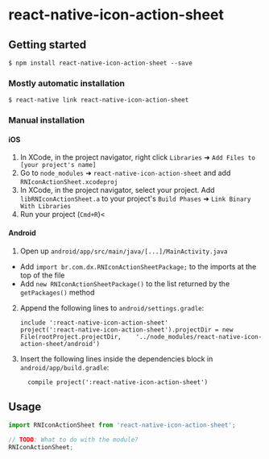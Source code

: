 # react-native-icon-action-sheet

## Getting started

`$ npm install react-native-icon-action-sheet --save`

### Mostly automatic installation

`$ react-native link react-native-icon-action-sheet`

### Manual installation


#### iOS

1. In XCode, in the project navigator, right click `Libraries` ➜ `Add Files to [your project's name]`
2. Go to `node_modules` ➜ `react-native-icon-action-sheet` and add `RNIconActionSheet.xcodeproj`
3. In XCode, in the project navigator, select your project. Add `libRNIconActionSheet.a` to your project's `Build Phases` ➜ `Link Binary With Libraries`
4. Run your project (`Cmd+R`)<

#### Android

1. Open up `android/app/src/main/java/[...]/MainActivity.java`
  - Add `import br.com.dx.RNIconActionSheetPackage;` to the imports at the top of the file
  - Add `new RNIconActionSheetPackage()` to the list returned by the `getPackages()` method
2. Append the following lines to `android/settings.gradle`:
  	```
  	include ':react-native-icon-action-sheet'
  	project(':react-native-icon-action-sheet').projectDir = new File(rootProject.projectDir, 	'../node_modules/react-native-icon-action-sheet/android')
  	```
3. Insert the following lines inside the dependencies block in `android/app/build.gradle`:
  	```
      compile project(':react-native-icon-action-sheet')
  	```


## Usage
```javascript
import RNIconActionSheet from 'react-native-icon-action-sheet';

// TODO: What to do with the module?
RNIconActionSheet;
```
